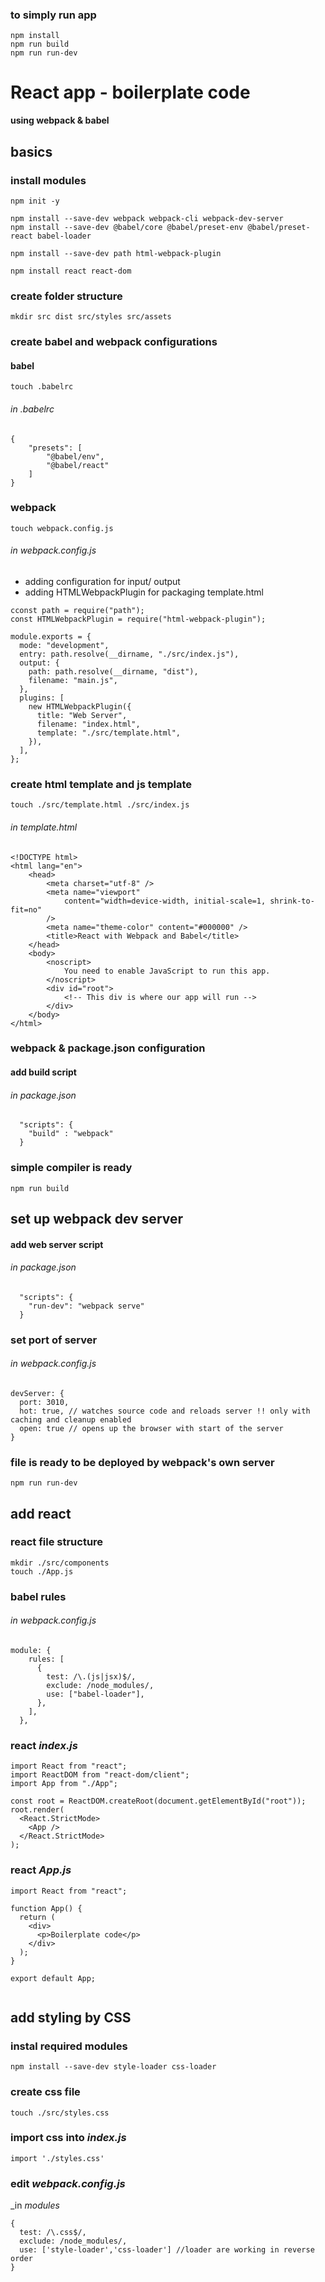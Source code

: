 <!--- made using :
 webpack :
 https://www.youtube.com/watch?v=IZGNcSuwBZs
 https://dev.to/deadwing7x/setup-a-react-app-with-webpack-and-babel-4o3k

 react:
 https://www.youtube.com/watch?v=WDpxqopXd9U
 --->

### to simply run app
```
npm install
npm run build
npm run run-dev
```

# React app - boilerplate code

**using webpack & babel**

## basics

### install modules

```
npm init -y

npm install --save-dev webpack webpack-cli webpack-dev-server
npm install --save-dev @babel/core @babel/preset-env @babel/preset-react babel-loader

npm install --save-dev path html-webpack-plugin

npm install react react-dom
```

### create folder structure

```
mkdir src dist src/styles src/assets
```
### create babel and webpack configurations

#### babel

```
touch .babelrc
```

###### in _.babelrc_

```
{
    "presets": [
        "@babel/env",
        "@babel/react"
    ]
}
```
### webpack

```
touch webpack.config.js
```
###### in _webpack.config.js_

- adding configuration for input/ output
- adding HTMLWebpackPlugin for packaging template.html

```
cconst path = require("path");
const HTMLWebpackPlugin = require("html-webpack-plugin");

module.exports = {
  mode: "development",
  entry: path.resolve(__dirname, "./src/index.js"),
  output: {
    path: path.resolve(__dirname, "dist"),
    filename: "main.js",
  },
  plugins: [
    new HTMLWebpackPlugin({
      title: "Web Server",
      filename: "index.html",
      template: "./src/template.html",
    }),
  ],
};
```

### create html template and js template 

```
touch ./src/template.html ./src/index.js
```


###### in _template.html_

```
<!DOCTYPE html>
<html lang="en">
    <head>
        <meta charset="utf-8" />
        <meta name="viewport"
            content="width=device-width, initial-scale=1, shrink-to-fit=no"
        />
        <meta name="theme-color" content="#000000" />
        <title>React with Webpack and Babel</title>
    </head>
    <body>
        <noscript>
            You need to enable JavaScript to run this app.
        </noscript>
        <div id="root">
            <!-- This div is where our app will run -->
        </div>
    </body>
</html>
```

### webpack & package.json configuration

#### add build script
###### in _package.json_
```
  "scripts": {
    "build" : "webpack"
  }
```

### simple compiler is ready
```
npm run build
```
## set up webpack dev server
#### add web server script

###### in _package.json_
```
  "scripts": {
	"run-dev": "webpack serve"
  }
```

### set port of server
###### in _webpack.config.js_

```
devServer: {
  port: 3010,
  hot: true, // watches source code and reloads server !! only with caching and cleanup enabled
  open: true // opens up the browser with start of the server
}
```

### file is ready to be deployed by webpack's own server

```
npm run run-dev
```

## add react
### react file structure
```
mkdir ./src/components
touch ./App.js
```

### babel rules
###### in _webpack.config.js_
```
module: {
    rules: [
      {
        test: /\.(js|jsx)$/,
        exclude: /node_modules/,
        use: ["babel-loader"],
      },
    ],
  },
```

### react _index.js_
```
import React from "react";
import ReactDOM from "react-dom/client";
import App from "./App";

const root = ReactDOM.createRoot(document.getElementById("root"));
root.render(
  <React.StrictMode>
    <App />
  </React.StrictMode>
);

```

### react _App.js_

```
import React from "react";

function App() {
  return (
    <div>
      <p>Boilerplate code</p>
    </div>
  );
}

export default App;


```
## add styling by CSS
### instal required modules
```
npm install --save-dev style-loader css-loader
```

### create css file
```
touch ./src/styles.css
```

### import css into _index.js_
```
import './styles.css'
```

### edit _webpack.config.js_
_in *modules*
```
{
  test: /\.css$/,
  exclude: /node_modules/,
  use: ['style-loader','css-loader'] //loader are working in reverse order
}
```